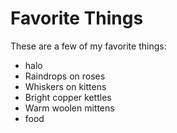 # Favorite Things

These are a few of my favorite things:

- halo
- Raindrops on roses
- Whiskers on kittens
- Bright copper kettles
- Warm woolen mittens
- food
